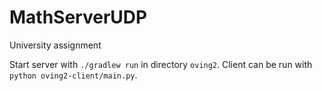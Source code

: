 # MathServerUDP
University assignment

Start server with `./gradlew run` in directory `oving2`. Client can be run with `python oving2-client/main.py`.
